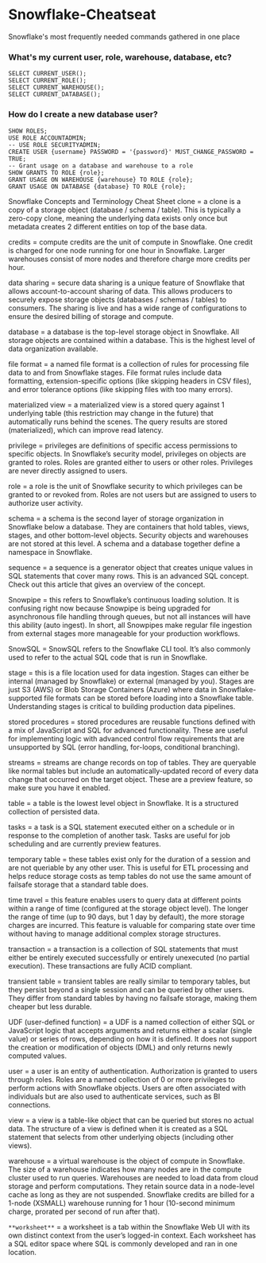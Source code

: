 # Snowflake-Cheatseat
Snowflake's most frequently needed commands gathered in one place

### What's my current user, role, warehouse, database, etc?
```
SELECT CURRENT_USER();
SELECT CURRENT_ROLE();
SELECT CURRENT_WAREHOUSE();
SELECT CURRENT_DATABASE();
```
### How do I create a new database user?
```
SHOW ROLES;
USE ROLE ACCOUNTADMIN;
-- USE ROLE SECURITYADMIN;
CREATE USER {username} PASSWORD = '{password}' MUST_CHANGE_PASSWORD = TRUE;
-- Grant usage on a database and warehouse to a role
SHOW GRANTS TO ROLE {role};
GRANT USAGE ON WAREHOUSE {warehouse} TO ROLE {role};
GRANT USAGE ON DATABASE {database} TO ROLE {role};
```








Snowflake Concepts and Terminology Cheat Sheet
clone = a clone is a copy of a storage object (database / schema / table). This is typically a zero-copy clone, meaning the underlying data exists only once but metadata creates 2 different entities on top of the base data.

credits = compute credits are the unit of compute in Snowflake. One credit is charged for one node running for one hour in Snowflake. Larger warehouses consist of more nodes and therefore charge more credits per hour.

data sharing = secure data sharing is a unique feature of Snowflake that allows account-to-account sharing of data. This allows producers to securely expose storage objects (databases / schemas / tables) to consumers. The sharing is live and has a wide range of configurations to ensure the desired billing of storage and compute.

database = a database is the top-level storage object in Snowflake. All storage objects are contained within a database. This is the highest level of data organization available.

file format = a named file format is a collection of rules for processing file data to and from Snowflake stages. File format rules include data formatting, extension-specific options (like skipping headers in CSV files), and error tolerance options (like skipping files with too many errors).

materialized view = a materialized view is a stored query against 1 underlying table (this restriction may change in the future) that automatically runs behind the scenes. The query results are stored (materialized), which can improve read latency.

privilege = privileges are definitions of specific access permissions to specific objects. In Snowflake’s security model, privileges on objects are granted to roles. Roles are granted either to users or other roles. Privileges are never directly assigned to users.

role = a role is the unit of Snowflake security to which privileges can be granted to or revoked from. Roles are not users but are assigned to users to authorize user activity.

schema = a schema is the second layer of storage organization in Snowflake below a database. They are containers that hold tables, views, stages, and other bottom-level objects. Security objects and warehouses are not stored at this level. A schema and a database together define a namespace in Snowflake.

sequence = a sequence is a generator object that creates unique values in SQL statements that cover many rows. This is an advanced SQL concept. Check out this article that gives an overview of the concept.

Snowpipe = this refers to Snowflake’s continuous loading solution. It is confusing right now because Snowpipe is being upgraded for asynchronous file handling through queues, but not all instances will have this ability (auto ingest). In short, all Snowpipes make regular file ingestion from external stages more manageable for your production workflows.

SnowSQL = SnowSQL refers to the Snowflake CLI tool. It’s also commonly used to refer to the actual SQL code that is run in Snowflake.

stage = this is a file location used for data ingestion. Stages can either be internal (managed by Snowflake) or external (managed by you). Stages are just S3 (AWS) or Blob Storage Containers (Azure) where data in Snowflake-supported file formats can be stored before loading into a Snowflake table. Understanding stages is critical to building production data pipelines.

stored procedures = stored procedures are reusable functions defined with a mix of JavaScript and SQL for advanced functionality. These are useful for implementing logic with advanced control flow requirements that are unsupported by SQL (error handling, for-loops, conditional branching).

streams = streams are change records on top of tables. They are queryable like normal tables but include an automatically-updated record of every data change that occurred on the target object. These are a preview feature, so make sure you have it enabled.

table = a table is the lowest level object in Snowflake. It is a structured collection of persisted data.

tasks = a task is a SQL statement executed either on a schedule or in response to the completion of another task. Tasks are useful for job scheduling and are currently preview features.

temporary table = these tables exist only for the duration of a session and are not queriable by any other user. This is useful for ETL processing and helps reduce storage costs as temp tables do not use the same amount of failsafe storage that a standard table does.

time travel = this feature enables users to query data at different points within a range of time (configured at the storage object level). The longer the range of time (up to 90 days, but 1 day by default), the more storage charges are incurred. This feature is valuable for comparing state over time without having to manage additional complex storage structures.

transaction = a transaction is a collection of SQL statements that must either be entirely executed successfully or entirely unexecuted (no partial execution). These transactions are fully ACID compliant.

transient table = transient tables are really similar to temporary tables, but they persist beyond a single session and can be queried by other users. They differ from standard tables by having no failsafe storage, making them cheaper but less durable.

UDF (user-defined function) = a UDF is a named collection of either SQL or JavaScript logic that accepts arguments and returns either a scalar (single value) or series of rows, depending on how it is defined. It does not support the creation or modification of objects (DML) and only returns newly computed values.

user = a user is an entity of authentication. Authorization is granted to users through roles. Roles are a named collection of 0 or more privileges to perform actions with Snowflake objects. Users are often associated with individuals but are also used to authenticate services, such as BI connections.

view = a view is a table-like object that can be queried but stores no actual data. The structure of a view is defined when it is created as a SQL statement that selects from other underlying objects (including other views).

warehouse = a virtual warehouse is the object of compute in Snowflake. The size of a warehouse indicates how many nodes are in the compute cluster used to run queries. Warehouses are needed to load data from cloud storage and perform computations. They retain source data in a node-level cache as long as they are not suspended. Snowflake credits are billed for a 1-node (XSMALL) warehouse running for 1 hour (10-second minimum charge, prorated per second of run after that).

`**worksheet**` = a worksheet is a tab within the Snowflake Web UI with its own distinct context from the user’s logged-in context. Each worksheet has a SQL editor space where SQL is commonly developed and ran in one location.
